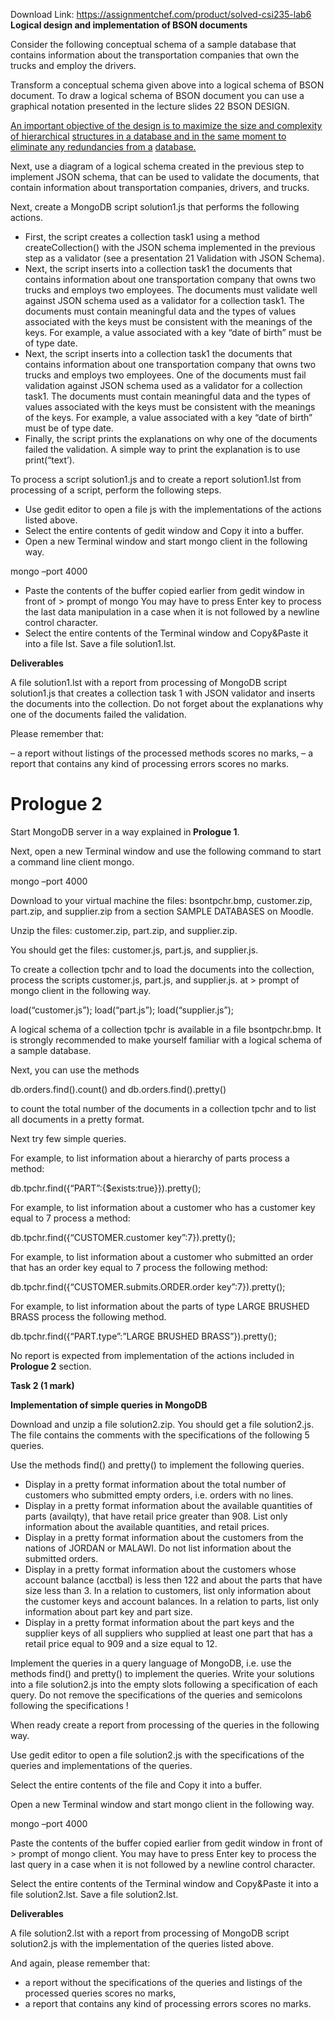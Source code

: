 Download Link: https://assignmentchef.com/product/solved-csi235-lab6
<br>
<strong>Logical design and implementation of BSON documents</strong>

<strong> </strong>Consider the following conceptual schema of a sample database that contains information about the transportation companies that own the trucks and employ the drivers.

Transform a conceptual schema given above into a logical schema of BSON document. To draw a logical schema of BSON document you can use a graphical notation presented in the lecture slides 22 BSON DESIGN.

<u>An important objective of the design is to maximize the size and complexity of hierarchical</u> <u>structures in a database and in the same moment to eliminate any redundancies from a</u> <u>database.</u>

Next, use a diagram of a logical schema created in the previous step to implement JSON schema, that can be used to validate the documents, that contain information about transportation companies, drivers, and trucks.

Next, create a MongoDB script solution1.js that performs the following actions.

<ul>

 <li>First, the script creates a collection task1 using a method createCollection() with the JSON schema implemented in the previous step as a validator (see a presentation 21 Validation with JSON Schema).</li>

 <li>Next, the script inserts into a collection task1 the documents that contains information about one transportation company that owns two trucks and employs two employees. The documents must validate well against JSON schema used as a validator for a collection task1. The documents must contain meaningful data and the types of values associated with the keys must be consistent with the meanings of the keys. For example, a value associated with a key “date of birth” must be of type date.</li>

 <li>Next, the script inserts into a collection task1 the documents that contains information about one transportation company that owns two trucks and employs two employees. One of the documents must fail validation against JSON schema used as a validator for a collection task1. The documents must contain meaningful data and the types of values associated with the keys must be consistent with the meanings of the keys. For example, a value associated with a key “date of birth” must be of type date.</li>

 <li>Finally, the script prints the explanations on why one of the documents failed the validation. A simple way to print the explanation is to use print(“text’).</li>

</ul>

To process a script solution1.js and to create a report solution1.lst from processing of a script, perform the following steps.

<ul>

 <li>Use gedit editor to open a file js with the implementations of the actions listed above.</li>

 <li>Select the entire contents of gedit window and Copy it into a buffer.</li>

 <li>Open a new Terminal window and start mongo client in the following way.</li>

</ul>

mongo –port 4000

<ul>

 <li>Paste the contents of the buffer copied earlier from gedit window in front of &gt; prompt of mongo You may have to press Enter key to process the last data manipulation in a case when it is not followed by a newline control character.</li>

 <li>Select the entire contents of the Terminal window and Copy&amp;Paste it into a file lst. Save a file solution1.lst.</li>

</ul>

<strong>Deliverables </strong>

A file solution1.lst with a report from processing of MongoDB script solution1.js that creates a collection task 1 with JSON validator and inserts the documents into the collection. Do not forget about the explanations why one of the documents failed the validation.

Please remember that:

– a report without listings of the processed methods scores no marks, – a report that contains any kind of processing errors scores no marks.

<u>                                                                                                                                                            </u>

<h1>Prologue 2</h1>

Start MongoDB server in a way explained in<strong> Prologue 1</strong>.

Next, open a new Terminal window and use the following command to start a command line client mongo.

mongo –port 4000

Download to your virtual machine the files: bsontpchr.bmp, customer.zip, part.zip, and supplier.zip from a section SAMPLE DATABASES on Moodle.

Unzip the files: customer.zip, part.zip, and supplier.zip.

You should get the files: customer.js, part.js, and supplier.js.

To create a collection tpchr and to load the documents into the collection, process the scripts customer.js, part.js, and supplier.js. at &gt; prompt of mongo client in the following way.

load(“customer.js”); load(“part.js”); load(“supplier.js”);

A logical schema of a collection tpchr is available in a file bsontpchr.bmp. It is strongly recommended to make yourself familiar with a logical schema of a sample database.

Next, you can use the methods

db.orders.find().count() and   db.orders.find().pretty()

to count the total number of the documents in a collection tpchr and to list all documents in a pretty format.

Next try few simple queries.

For example, to list information about a hierarchy of parts process a method:

db.tpchr.find({“PART”:{$exists:true}}).pretty();

For example, to list information about a customer who has a customer key equal to 7 process a method:

db.tpchr.find({“CUSTOMER.customer key”:7}).pretty();

For example, to list information about a customer who submitted an order that has an order key equal to 7 process the following method:

db.tpchr.find({“CUSTOMER.submits.ORDER.order key”:7}).pretty();

For example, to list information about the parts of type LARGE BRUSHED BRASS process the following method.

db.tpchr.find({“PART.type”:”LARGE BRUSHED BRASS”}).pretty();

No report is expected from implementation of the actions included in <strong>Prologue 2</strong> section.

<u>                                                                                                                                                </u>

<strong>Task 2 (1 mark) </strong>

<strong>Implementation of simple queries in MongoDB </strong>

Download and unzip a file solution2.zip. You should get a file solution2.js. The file contains the comments with the specifications of the following 5 queries.

Use the methods find() and pretty() to implement the following queries.

<ul>

 <li>Display in a pretty format information about the total number of customers who submitted empty orders, i.e. orders with no lines.</li>

 <li>Display in a pretty format information about the available quantities of parts (availqty), that have retail price greater than 908. List only information about the available quantities, and retail prices.</li>

 <li>Display in a pretty format information about the customers from the nations of JORDAN or MALAWI. Do not list information about the submitted orders.</li>

 <li>Display in a pretty format information about the customers whose account balance (acctbal) is less then 122 and about the parts that have size less than 3. In a relation to customers, list only information about the customer keys and account balances. In a relation to parts, list only information about part key and part size.</li>

 <li>Display in a pretty format information about the part keys and the supplier keys of all suppliers who supplied at least one part that has a retail price equal to 909 and a size equal to 12.</li>

</ul>

Implement the queries in a query language of MongoDB, i.e. use the methods find() and pretty() to implement the queries. Write your solutions into a file solution2.js into the empty slots following a specification of each query. Do not remove the specifications of the queries and semicolons following the specifications !

When ready create a report from processing of the queries in the following way.

Use gedit editor to open a file solution2.js with the specifications of the queries and implementations of the queries.

Select the entire contents of the file and Copy it into a buffer.

Open a new Terminal window and start mongo client in the following way.

mongo –port 4000

Paste the contents of the buffer copied earlier from gedit window in front of &gt; prompt of mongo client. You may have to press Enter key to process the last query in a case when it is not followed by a newline control character.

Select the entire contents of the Terminal window and Copy&amp;Paste it into a file solution2.lst. Save a file solution2.lst.

<strong>Deliverables </strong>

A file solution2.lst with a report from processing of MongoDB script solution2.js with the implementation of the queries listed above.

And again, please remember that:

<ul>

 <li>a report without the specifications of the queries and listings of the processed queries scores no marks,</li>

 <li>a report that contains any kind of processing errors scores no marks.</li>

</ul>


